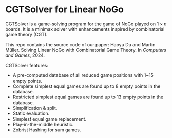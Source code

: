 # CGTSolver for Linear NoGo

CGTSolver is a game-solving program for the game of NoGo played on $1\times n$ boards. It is a minimax solver with enhancements inspired by combinatorial game theory (CGT).

This repo contains the source code of our paper: Haoyu Du and Martin Müller. Solving Linear NoGo with Combinatorial Game Theory. In *Computers and Games*, 2024.

CGTSolver features:
* A pre-computed database of all reduced game positions with 1~15 empty points.
* Complete simplest equal games are found up to 8 empty points in the database.
* Restricted simplest equal games are found up to 13 empty points in the database.
* Simplification & split.
* Static evaluation.
* Simplest equal game replacement.
* Play-in-the-middle heuristic.
* Zobrist Hashing for sum games.
